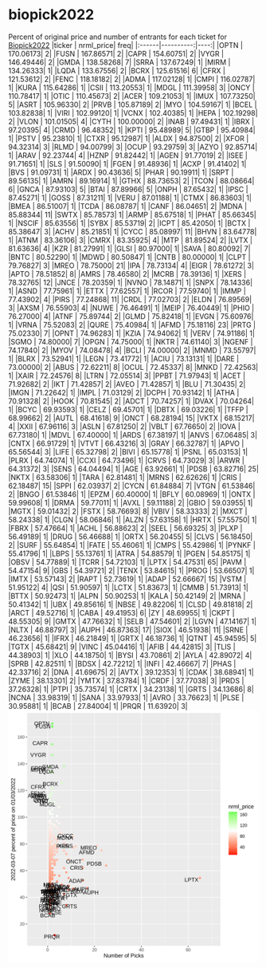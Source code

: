 # biopick2022
Percent of original price and number of entrants for each ticket for [Biopick2022](https://twitter.com/hashtag/Biopick2022)
|ticker | nrml_price| freq|
|:------|----------:|----:|
|OPTN   |  170.06173|    2|
|FUSN   |  167.86571|    2|
|CAPR   |  154.60751|    2|
|VYGR   |  146.49446|    2|
|GMDA   |  138.58268|    7|
|SRRA   |  137.67249|    1|
|MIRM   |  134.26333|    1|
|LQDA   |  133.67556|    2|
|BCRX   |  125.61516|    6|
|CFRX   |  121.53612|    2|
|FENC   |  118.18182|    2|
|ADMA   |  117.02128|    1|
|CMPI   |  116.02787|    1|
|KURA   |  115.64286|    1|
|CSII   |  113.20553|    1|
|MDGL   |  111.39958|    3|
|ONCY   |  110.78417|    1|
|OTIC   |  110.45673|    2|
|ACER   |  109.21053|    1|
|IMUX   |  107.73250|    5|
|ASRT   |  105.96330|    2|
|PRVB   |  105.87189|    2|
|MYO    |  104.59167|    1|
|BCEL   |  103.82838|    1|
|VIRI   |  102.99120|    1|
|VCNX   |  102.40385|    1|
|HEPA   |  102.19298|    2|
|VLON   |  101.01505|    4|
|CYTH   |  100.00000|    2|
|INAB   |   97.49431|    1|
|IBRX   |   97.20395|    4|
|CRMD   |   96.48352|    1|
|KPTI   |   95.48989|    5|
|GTBP   |   95.40984|    1|
|PSTV   |   95.23810|    1|
|CTXR   |   95.12987|    1|
|ALDX   |   94.87500|    2|
|XFOR   |   94.32314|    3|
|RLMD   |   94.00799|    3|
|OCUP   |   93.29759|    3|
|AZYO   |   92.85714|    1|
|ARAV   |   92.23744|    4|
|HZNP   |   91.82442|    1|
|AGEN   |   91.77019|    2|
|ISEE   |   91.71651|    1|
|SLS    |   91.50090|    1|
|FGEN   |   91.48936|    1|
|ACXP   |   91.41402|    1|
|BVS    |   91.09731|    1|
|ARDX   |   90.43636|    5|
|PHAR   |   90.19911|    1|
|SRPT   |   89.56135|    1|
|AMRN   |   89.16914|    1|
|GTHX   |   88.73653|    2|
|TCON   |   88.08664|    6|
|GNCA   |   87.93103|    5|
|BTAI   |   87.89966|    5|
|ONPH   |   87.65432|    1|
|IPSC   |   87.45271|    1|
|GOSS   |   87.31211|    1|
|VERU   |   87.01188|    1|
|CTMX   |   86.83603|    1|
|BMEA   |   86.51007|    1|
|TCDA   |   86.08787|    1|
|CANF   |   86.04651|    2|
|MDNA   |   85.88344|   11|
|SWTX   |   85.78573|    1|
|ARMP   |   85.67518|    1|
|PHAT   |   85.66345|    1|
|NSCIF  |   85.63556|    1|
|SYBX   |   85.53719|    2|
|ICPT   |   85.42050|    1|
|BCTX   |   85.38647|    3|
|ACHV   |   85.21851|    1|
|CYCC   |   85.08997|   11|
|BHVN   |   83.64778|    1|
|ATNM   |   83.36106|    3|
|CMRX   |   83.35925|    4|
|MTP    |   81.89524|    2|
|LVTX   |   81.63636|    4|
|KZR    |   81.27991|    1|
|GLSI   |   80.97000|    1|
|SAVA   |   80.80092|    7|
|BNTC   |   80.52290|    1|
|MDWD   |   80.50847|    1|
|CNTB   |   80.00000|    1|
|CLPT   |   79.76827|    3|
|MREO   |   78.75000|   21|
|IPA    |   78.73134|    4|
|EIGR   |   78.61272|    3|
|APTO   |   78.51852|    8|
|AMRS   |   78.46580|    2|
|MCRB   |   78.39136|    1|
|XERS   |   78.32765|   12|
|JNCE   |   78.20359|    1|
|NVNO   |   78.14871|    1|
|SNPX   |   78.14336|    1|
|ASND   |   77.75961|    1|
|ETTX   |   77.62557|    1|
|RCOR   |   77.59740|    1|
|IMMP   |   77.43902|    4|
|PIRS   |   77.24868|   11|
|CRDL   |   77.02703|    2|
|ELDN   |   76.89569|    3|
|AXSM   |   76.55903|    4|
|NUWE   |   76.46491|    1|
|MEIP   |   76.40449|    1|
|PHIO   |   76.27000|    4|
|ATNF   |   75.89744|    2|
|GLMD   |   75.82418|    1|
|EVGN   |   75.60976|    1|
|VRNA   |   75.52083|    2|
|QURE   |   75.40984|    1|
|AFMD   |   75.18116|   23|
|PRTG   |   75.02330|    7|
|OPNT   |   74.96283|    1|
|KZIA   |   74.94062|    1|
|VERV   |   74.91186|    1|
|SGMO   |   74.80000|    7|
|OPGN   |   74.75000|    1|
|NKTR   |   74.61140|    3|
|NGENF  |   74.17840|    2|
|MYOV   |   74.08478|    4|
|BCLI   |   74.00000|    2|
|MNMD   |   73.55797|    1|
|BLRX   |   73.52941|    1|
|LEGN   |   73.41772|    1|
|ACIU   |   73.13131|    1|
|DARE   |   73.00000|    2|
|ABUS   |   72.62211|    8|
|OCUL   |   72.45337|    8|
|MNKD   |   72.42563|    1|
|XAIR   |   72.24576|    8|
|LTRN   |   72.05514|    3|
|PPBT   |   71.97943|    1|
|ACET   |   71.92682|    2|
|IKT    |   71.42857|    2|
|AVEO   |   71.42857|    1|
|BLU    |   71.30435|    2|
|IMGN   |   71.22642|    1|
|IMPL   |   71.03129|    2|
|DCPH   |   70.93142|    1|
|ATHA   |   70.91328|    2|
|HOOK   |   70.81545|    2|
|ADCT   |   70.74257|    1|
|DVAX   |   70.04264|    1|
|BCYC   |   69.93593|    1|
|CELZ   |   69.45701|    1|
|DBTX   |   69.03226|    1|
|TFFP   |   68.99662|    2|
|AUTL   |   68.41618|    9|
|ONCT   |   68.28194|   15|
|VKTX   |   68.15217|    4|
|XXII   |   67.96116|    3|
|ASLN   |   67.81250|    2|
|VBLT   |   67.76650|    2|
|IOVA   |   67.73180|    1|
|MDVL   |   67.40000|    1|
|ARDS   |   67.38197|    1|
|ANVS   |   67.06485|    3|
|CNTX   |   66.91729|    1|
|VTVT   |   66.43216|    3|
|GRAY   |   66.32787|    1|
|APVO   |   65.56544|    3|
|LIFE   |   65.32798|    2|
|BIVI   |   65.15778|    1|
|PSNL   |   65.03153|    1|
|PLRX   |   64.74074|    1|
|CCXI   |   64.73496|    1|
|CRVS   |   64.73029|    3|
|ARWR   |   64.31372|    3|
|SENS   |   64.04494|    1|
|AGE    |   63.92661|    1|
|PDSB   |   63.82716|   25|
|NKTX   |   63.58306|    1|
|TARA   |   62.81481|    1|
|MRNS   |   62.62626|    1|
|CRIS   |   62.18487|   15|
|SPPI   |   62.03937|    2|
|CYCN   |   61.84884|    7|
|VTGN   |   61.53846|    2|
|BNGO   |   61.53846|    1|
|EPZM   |   60.40000|    1|
|BFLY   |   60.08969|    1|
|ONTX   |   59.99608|    1|
|DRMA   |   59.77011|    1|
|AVXL   |   59.11188|    2|
|GBIO   |   59.03955|    1|
|MGTX   |   59.01432|    2|
|FSTX   |   58.76693|    8|
|VBIV   |   58.33333|    2|
|MXCT   |   58.24338|    1|
|CLGN   |   58.06846|    1|
|ALZN   |   57.63158|    1|
|HRTX   |   57.55750|    1|
|FBRX   |   57.47664|    1|
|ACHL   |   56.88623|    2|
|SEEL   |   56.69325|    3|
|PLXP   |   56.49189|    1|
|DRUG   |   56.46688|    1|
|ORTX   |   56.20455|    5|
|CLVS   |   56.18450|    2|
|SURF   |   55.64854|    1|
|FATE   |   55.46061|    1|
|CMPS   |   55.42986|    1|
|PYNKF  |   55.41796|    1|
|LBPS   |   55.13761|    1|
|ATRA   |   54.88579|    1|
|PGEN   |   54.85175|    1|
|OBSV   |   54.77889|    1|
|TCRR   |   54.72103|    1|
|LPTX   |   54.47531|   65|
|PAVM   |   54.47154|    9|
|GBS    |   54.39721|    2|
|TENX   |   53.84615|    1|
|PROG   |   53.66507|    1|
|IMTX   |   53.57143|    2|
|RAPT   |   52.73619|    1|
|ADAP   |   52.66667|   15|
|VSTM   |   51.95122|    4|
|QSI    |   51.90597|    1|
|LCTX   |   51.83673|    1|
|CMMB   |   51.73913|    1|
|BTTX   |   50.92473|    1|
|ALPN   |   50.90253|    1|
|KALA   |   50.42149|    2|
|MRNA   |   50.41342|    1|
|UBX    |   49.85616|    1|
|NBSE   |   49.82206|    1|
|CLSD   |   49.81818|    2|
|ARCT   |   49.52716|    1|
|CABA   |   49.41953|    6|
|ZY     |   48.69955|    1|
|CKPT   |   48.55305|    9|
|GMTX   |   47.76632|    1|
|SELB   |   47.54601|    2|
|LGVN   |   47.14167|    1|
|NLTX   |   46.88797|    3|
|AUPH   |   46.87363|   17|
|SIOX   |   46.51938|   11|
|SRNE   |   46.23656|    1|
|IFRX   |   46.21849|    1|
|GRTX   |   46.18736|    1|
|QTNT   |   45.94595|    5|
|TGTX   |   45.68421|    9|
|VINC   |   45.04416|    1|
|AFIB   |   44.42815|    3|
|TLIS   |   44.38903|    1|
|XLO    |   44.18750|    1|
|BYSI   |   43.70861|    2|
|AYLA   |   42.89072|    4|
|SPRB   |   42.82511|    1|
|BDSX   |   42.72212|    1|
|INFI   |   42.46667|    7|
|PHAS   |   42.33716|    2|
|DNA    |   41.69675|    2|
|AVTX   |   39.12353|    1|
|CDAK   |   38.68941|    1|
|ZYME   |   38.13301|    2|
|YMTX   |   37.83784|    1|
|CRDF   |   37.77038|    3|
|PRDS   |   37.26328|    1|
|PTPI   |   35.73574|    1|
|CRTX   |   34.23138|    1|
|GRTS   |   34.13686|    8|
|NCNA   |   33.98319|    1|
|SANA   |   33.97933|    1|
|AVRO   |   33.76623|    1|
|PLSE   |   30.95881|    1|
|BCAB   |   27.84004|    1|
|PRQR   |   11.63920|    3|
![retvspicks](biopicks.png?raw=true)
